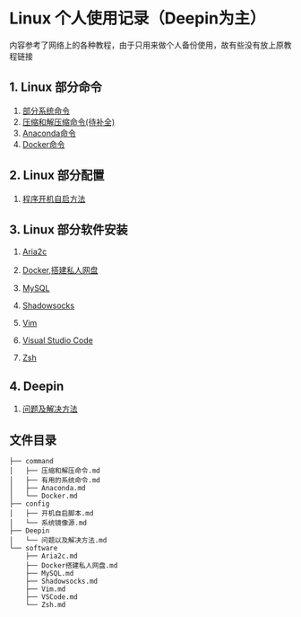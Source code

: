 # Linux 个人使用记录（Deepin为主）

内容参考了网络上的各种教程，由于只用来做个人备份使用，故有些没有放上原教程链接

## 1. Linux 部分命令

  1. [部分系统命令](https://github.com/IM-Tse/Deepin/blob/master/command/有用的系统命令.md)
  2. [压缩和解压缩命令(待补全)](https://github.com/IM-Tse/Deepin/blob/master/command/压缩和解压命令.md)
  3. [Anaconda命令](https://github.com/IM-Tse/Deepin/blob/master/command/Anaconda.md)
  4. [Docker命令](https://github.com/IM-Tse/Deepin/blob/master/command/Docker.md)

## 2. Linux 部分配置

  1. [程序开机自启方法](https://github.com/IM-Tse/Deepin/blob/master/config/开机自启脚本.md)

## 3. Linux 部分软件安装

  1. [Aria2c](https://github.com/IM-Tse/Deepin/blob/master/software/Aria2c.md)
  
  2. [Docker,搭建私人网盘](https://github.com/IM-Tse/Deepin/blob/master/software/Docker搭建私人网盘.md)
  
  3. [MySQL](https://github.com/IM-Tse/Deepin/blob/master/software/MySQL.md)
  
  4. [Shadowsocks](https://github.com/IM-Tse/Deepin/blob/master/software/Shadowsocks.md)
  
  5. [Vim](https://github.com/IM-Tse/Deepin/blob/master/software/Vim.md)
  
  6. [Visual Studio Code](https://github.com/IM-Tse/Deepin/blob/master/software/VSCode.md)
  
  7. [Zsh](https://github.com/IM-Tse/Deepin/blob/master/software/Zsh.md)

## 4. Deepin

  1. [问题及解决方法](https://github.com/IM-Tse/Deepin/blob/master/Deepin/问题以及解决方法.md)

## 文件目录
```
├── command
│   ├── 压缩和解压命令.md
│   ├── 有用的系统命令.md
│   ├── Anaconda.md
│   └── Docker.md
├── config
│   ├── 开机自启脚本.md
│   └── 系统镜像源.md
├── Deepin
│   └── 问题以及解决方法.md
└── software
    ├── Aria2c.md
    ├── Docker搭建私人网盘.md
    ├── MySQL.md
    ├── Shadowsocks.md
    ├── Vim.md
    ├── VSCode.md
    └── Zsh.md
```
